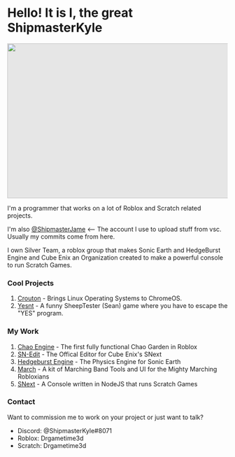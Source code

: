 # Hello! It is I, the great ShipmasterKyle

<img style="-webkit-user-select: none;margin: auto;cursor: zoom-in;background-color: hsl(0, 0%, 90%);transition: background-color 300ms;" src="https://cdn.discordapp.com/attachments/856572816308961285/962775704804655155/Profile.png" width="630" height="354">

I'm a programmer that works on a lot of Roblox and Scratch related projects.

I'm also [@ShipmasterJame](https://github.com/ShipmasterJame) <-- The account I use to upload stuff from vsc. Usually my commits come from here.

I own Silver Team, a roblox group that makes Sonic Earth and HedgeBurst Engine and Cube Enix an Organization created to make a powerful console to run Scratch Games. 

### Cool Projects
1. [Crouton](https://github.com/dnschneid/crouton) - Brings Linux Operating Systems to ChromeOS.
2. [Yesnt](https://github.com/SheepTester/yesnt) - A funny SheepTester (Sean) game where you have to escape the "YES" program.

### My Work
1. [Chao Engine](https://github.com/ShipmasterKyle/Chao-Engine) - The first fully functional Chao Garden in Roblox
2. [SN-Edit](https://github.com/Cube-Enix/sn-edit) - The Offical Editor for Cube Enix's SNext
3. [Hedgeburst Engine](https://www.roblox.com/library/8261922963/ShipmasterKyles-HedgeBurst-Engine-v3-6) - The Physics Engine for Sonic Earth
4. [March](https://github.com/ShipmasterKyle/RobloxMMR) - A kit of Marching Band Tools and UI for the Mighty Marching Robloxians
5. [SNext](https://github.com/Cube-Enix/SNext) - A Console written in NodeJS that runs Scratch Games

### Contact
Want to commission me to work on your project or just want to talk?

- Discord: @ShipmasterKyle#8071
- Roblox: Drgametime3d
- Scratch: Drgametime3d
